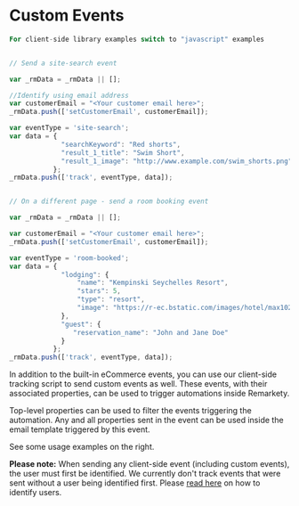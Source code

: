 # Custom Events

```php
For client-side library examples switch to "javascript" examples
```

```javascript

// Send a site-search event

var _rmData = _rmData || [];

//Identify using email address
var customerEmail = "<Your customer email here>";
_rmData.push(['setCustomerEmail', customerEmail]);

var eventType = 'site-search';
var data = {
             "searchKeyword": "Red shorts",
             "result_1_title": "Swim Short",
             "result_1_image": "http://www.example.com/swim_shorts.png"
           };
_rmData.push(['track', eventType, data]); 


// On a different page - send a room booking event

var _rmData = _rmData || [];

var customerEmail = "<Your customer email here>";
_rmData.push(['setCustomerEmail', customerEmail]);

var eventType = 'room-booked';
var data = {
             "lodging": {
                 "name": "Kempinski Seychelles Resort",
                 "stars": 5,
                 "type": "resort",
                 "image": "https://r-ec.bstatic.com/images/hotel/max1024x768/169/16951276.jpg"
             },
             "guest": {
                "reservation_name": "John and Jane Doe"   
             }
           };
_rmData.push(['track', eventType, data]); 
```
In addition to the built-in eCommerce events, you can use our client-side tracking script to send custom events as well.
These events, with their associated properties, can be used to trigger automations inside Remarkety.

Top-level properties can be used to filter the events triggering the automation. Any and all properties sent in the 
event can be used inside the email template triggered by this event.   

See some usage examples on the right.

**Please note:** When sending any client-side event (including custom events), the user must first be identified. We 
currently don't track events that were sent without a user being identified first. Please [read here](#identifying-visitors) 
on how to identify users.